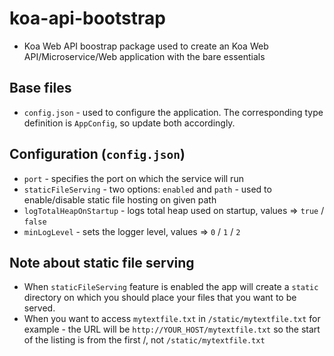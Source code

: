 # koa-api-bootstrap
* Koa Web API boostrap package used to create an Koa Web API/Microservice/Web application with the bare essentials

## Base files
* `config.json` - used to configure the application. The corresponding type definition is `AppConfig`, so update both accordingly.

## Configuration (`config.json`)
* `port` - specifies the port on which the service will run
* `staticFileServing` - two options: `enabled` and `path` - used to enable/disable static file hosting on given path
* `logTotalHeapOnStartup` - logs total heap used on startup, values => `true` / `false`
* `minLogLevel` - sets the logger level, values => `0` / `1` / `2`

## Note about static file serving
* When `staticFileServing` feature is enabled the app will create a `static` directory on which you should place your files that you want to be served.
* When you want to access `mytextfile.txt` in `/static/mytextfile.txt` for example - the URL will be `http://YOUR_HOST/mytextfile.txt` so the start of the listing is from the first /, not `/static/mytextfile.txt` 